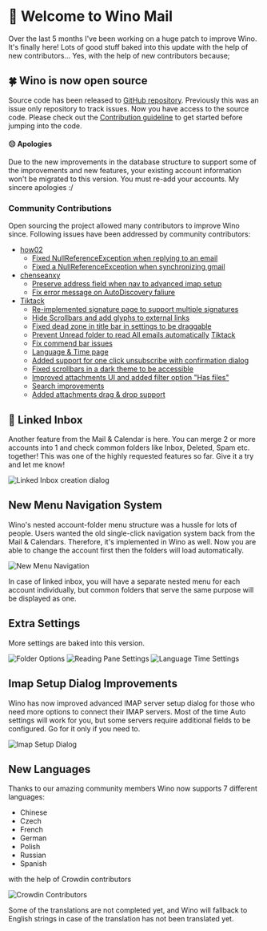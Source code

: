 # 🚀 Welcome to Wino Mail

Over the last 5 months I've been working on a huge patch to improve Wino. It's finally here! Lots of good stuff baked into this update with the help of new contributors... Yes, with the help of new contributors because;

## 🍀 Wino is now open source

Source code has been released to [GitHub repository](https://github.com/bkaankose/Wino-Mail/). Previously this was an issue only repository to track issues. Now you have access to the source code. Please check out the  [Contribution guideline](https://github.com/bkaankose/Wino-Mail/blob/main/CONTRIBUTING.md) to get started before jumping into the code.

#### 😔 Apologies

Due to the new improvements in the database structure to support some of the improvements and new features, your existing account information won't be migrated to this version. You must re-add your accounts. My sincere apologies :/ 

### Community Contributions

Open sourcing the project allowed many contributors to improve Wino since. Following issues have been addressed by community contributors:

- [how02](https://github.com/how02)
  - [Fixed NullReferenceException when replying to an email](https://github.com/bkaankose/Wino-Mail/pull/150) 
  - [Fixed a NullReferenceException when synchronizing gmail](https://github.com/bkaankose/Wino-Mail/pull/148)  
- [chenseanxy](https://github.com/chenseanxy)
  - [Preserve address field when nav to advanced imap setup ](https://github.com/bkaankose/Wino-Mail/pull/155)
  - [Fix error message on AutoDiscovery faliure](https://github.com/bkaankose/Wino-Mail/pull/170)
- [Tiktack](https://github.com/Tiktack)
  - [Re-implemented signature page to support multiple signatures](https://github.com/bkaankose/Wino-Mail/pull/217)
  - [Hide Scrollbars and add glyphs to external links](https://github.com/bkaankose/Wino-Mail/pull/158) 
  - [Fixed dead zone in title bar in settings to be draggable](https://github.com/bkaankose/Wino-Mail/pull/161) 
  - [Prevent Unread folder to read All emails automatically](https://github.com/bkaankose/Wino-Mail/pull/163) [Tiktack](https://github.com/Tiktack)
  - [Fix commend bar issues](https://github.com/bkaankose/Wino-Mail/pull/167)
  - [Language & Time page](https://github.com/bkaankose/Wino-Mail/pull/168)
  - [Added support for one click unsubscribe with confirmation dialog](https://github.com/bkaankose/Wino-Mail/pull/175)
  - [Fixed scrollbars in a dark theme to be accessible](https://github.com/bkaankose/Wino-Mail/pull/177)
  - [Improved attachments UI and added filter option "Has files"](https://github.com/bkaankose/Wino-Mail/pull/181)
  - [Search improvements](https://github.com/bkaankose/Wino-Mail/pull/185)
  - [Added attachments drag & drop support](https://github.com/bkaankose/Wino-Mail/pull/191)

## 📧 Linked Inbox 

Another feature from the Mail & Calendar is here. You can merge 2 or more accounts into 1 and check common folders like Inbox, Deleted, Spam etc. together! This was one of the highly requested features so far. Give it a try and let me know!

![Linked Inbox creation dialog](https://www.winomail.app/images/linkedInbox.png)



## New Menu Navigation System

Wino's nested account-folder menu structure was a hussle for lots of people. Users wanted the old single-click navigation system back from the Mail & Calendars. Therefore, it's implemented in Wino as well. Now you are able to change the account first then the folders will load automatically. 

![New Menu Navigation](https://www.winomail.app/images/menuNavigation.png "New Menu Navigation")

In case of linked inbox, you will have a separate nested menu for each account individually, but common folders that serve the same purpose will be displayed as one.

## Extra Settings

More settings are baked into this version.

![Folder Options](https://www.winomail.app/images/folderSettings.png)
![Reading Pane Settings](https://www.winomail.app/images/readingPaneSettings.png)
![Language Time Settings](https://www.winomail.app/images/languageTimeSettings.png)

## Imap Setup Dialog Improvements

Wino has now improved advanced IMAP server setup dialog for those who need more options to connect their IMAP servers. Most of the time Auto settings will work for you, but some servers require additional fields to be configured. Go for it only if you need to.

![Imap Setup Dialog](https://www.winomail.app/images/imapSetupDialog.png)

## New Languages

Thanks to our amazing community members Wino now supports 7 different languages:

- Chinese
- Czech
- French
- German
- Polish
- Russian
- Spanish

with the help of Crowdin contributors

![Crowdin Contributors](https://www.winomail.app/images/contributors.png)

Some of the translations are not completed yet, and Wino will fallback to English strings in case of the translation has not been translated yet.
